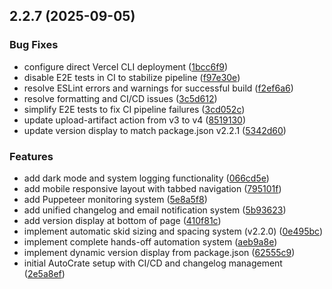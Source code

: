 ## 2.2.7 (2025-09-05)


### Bug Fixes

* configure direct Vercel CLI deployment ([1bcc6f9](https://github.com/Shivam-Bhardwaj/AutoCrate/commit/1bcc6f9891688c213921e3bbef11c403a59e0601))
* disable E2E tests in CI to stabilize pipeline ([f97e30e](https://github.com/Shivam-Bhardwaj/AutoCrate/commit/f97e30ee309c61915d687c325268897a68c04f25))
* resolve ESLint errors and warnings for successful build ([f2ef6a6](https://github.com/Shivam-Bhardwaj/AutoCrate/commit/f2ef6a63d4c0c5f2bf1262b1734402aec67a2988))
* resolve formatting and CI/CD issues ([3c5d612](https://github.com/Shivam-Bhardwaj/AutoCrate/commit/3c5d6129fda9c9f6dfa8b6a289e8204b3a94c6f4))
* simplify E2E tests to fix CI pipeline failures ([3cd052c](https://github.com/Shivam-Bhardwaj/AutoCrate/commit/3cd052c23f4f9c1878d7210af7d2a197caa4cf9b))
* update upload-artifact action from v3 to v4 ([8519130](https://github.com/Shivam-Bhardwaj/AutoCrate/commit/8519130f0517ca7db87551885530efc0149b2231))
* update version display to match package.json v2.2.1 ([5342d60](https://github.com/Shivam-Bhardwaj/AutoCrate/commit/5342d60a4e8daa9196124617c82ceafb7189e726))


### Features

* add dark mode and system logging functionality ([066cd5e](https://github.com/Shivam-Bhardwaj/AutoCrate/commit/066cd5e7d2bb177a72d39be645feccdd2079bd73))
* add mobile responsive layout with tabbed navigation ([795101f](https://github.com/Shivam-Bhardwaj/AutoCrate/commit/795101f029ef5fe26bb37ec553b9f854fd62206d))
* add Puppeteer monitoring system ([5e8a5f8](https://github.com/Shivam-Bhardwaj/AutoCrate/commit/5e8a5f8da8c012ded31fa0235823536e0b6dd11d))
* add unified changelog and email notification system ([5b93623](https://github.com/Shivam-Bhardwaj/AutoCrate/commit/5b93623429d76642ff557a4b004bf81905499e2d))
* add version display at bottom of page ([410f81c](https://github.com/Shivam-Bhardwaj/AutoCrate/commit/410f81c932d4577ea2241002bbbfe055e3963598))
* implement automatic skid sizing and spacing system (v2.2.0) ([0e495bc](https://github.com/Shivam-Bhardwaj/AutoCrate/commit/0e495bcd6ac5d7b948a8e6d3255c64551b698f62))
* implement complete hands-off automation system ([aeb9a8e](https://github.com/Shivam-Bhardwaj/AutoCrate/commit/aeb9a8e7f813990ae4076c80098d70ee8a37adc7))
* implement dynamic version display from package.json ([62555c9](https://github.com/Shivam-Bhardwaj/AutoCrate/commit/62555c94966902ed9044119bbc72c7cfeb5ed4dc))
* initial AutoCrate setup with CI/CD and changelog management ([2e5a8ef](https://github.com/Shivam-Bhardwaj/AutoCrate/commit/2e5a8ef60caa80c3eec0616b1951b9e2de4f545f))



